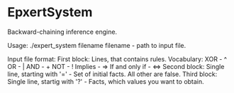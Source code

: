 # EpxertSystem
Backward-chaining inference engine.

Usage:
./expert_system filename
filename - path to input file.

Input file format:
First block:
Lines, that contains rules.
Vocabulary:
XOR - ^
OR - |
AND - +
NOT - !
Implies - =>
If and only if - <=>
Second block:
Single line, starting with '=' - Set of initial facts. All other are false.
Third block:
Single line, startig with '?' - Facts, which values you want to obtain.
